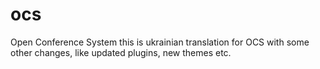 # ocs
Open Conference System
this is ukrainian translation for OCS with some other changes, like updated plugins, new themes etc.
